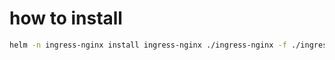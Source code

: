 




# how to install
```bash
helm -n ingress-nginx install ingress-nginx ./ingress-nginx -f ./ingress-nginx/values.yaml --create-namespace
```
